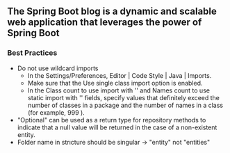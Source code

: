 ## The Spring Boot blog is a dynamic and scalable web application that leverages the power of Spring Boot

### Best Practices
* Do not use wildcard imports
    * In the Settings/Preferences, Editor | Code Style | Java | Imports.
    * Make sure that the Use single class import option is enabled.
    * In the Class count to use import with '' and Names count to use static import with '' fields, specify values that definitely exceed the number of classes in a package and the number of names in a class (for example, 999 ).
* "Optional" can be used as a return type for repository methods to indicate that a null value will be returned in the case of a non-existent entity.
* Folder name in strıcture should be singular -> "entity" not "entities"